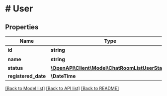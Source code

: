 # # User

## Properties

Name | Type | Description | Notes
------------ | ------------- | ------------- | -------------
**id** | **string** | ID番号 |
**name** | **string** | 名前 |
**status** | [**\OpenAPI\Client\Model\ChatRoomListUserStatus**](ChatRoomListUserStatus.md) |  |
**registered_date** | **\DateTime** |  |

[[Back to Model list]](../../README.md#models) [[Back to API list]](../../README.md#endpoints) [[Back to README]](../../README.md)
